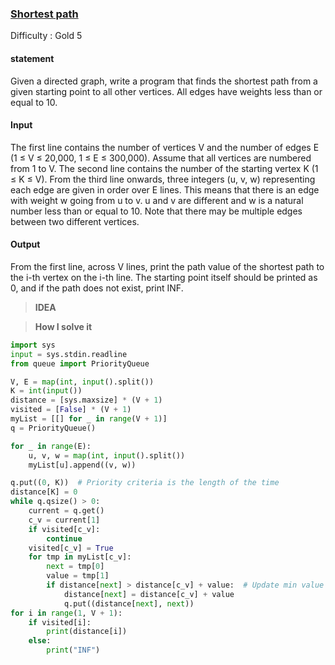 ### [Shortest path](https://www.acmicpc.net/problem/1753)

Difficulty : Gold 5

#### statement

Given a directed graph, write a program that finds the shortest path from a given starting point to all other vertices. All edges have weights less than or equal to 10.

#### Input

The first line contains the number of vertices V and the number of edges E (1 ≤ V ≤ 20,000, 1 ≤ E ≤ 300,000). Assume that all vertices are numbered from 1 to V. The second line contains the number of the starting vertex K (1 ≤ K ≤ V). From the third line onwards, three integers (u, v, w) representing each edge are given in order over E lines. This means that there is an edge with weight w going from u to v. u and v are different and w is a natural number less than or equal to 10. Note that there may be multiple edges between two different vertices.

#### Output
From the first line, across V lines, print the path value of the shortest path to the i-th vertex on the i-th line. The starting point itself should be printed as 0, and if the path does not exist, print INF.



>**IDEA**

>**How I solve it**

```python
import sys
input = sys.stdin.readline
from queue import PriorityQueue

V, E = map(int, input().split())
K = int(input())
distance = [sys.maxsize] * (V + 1)
visited = [False] * (V + 1)
myList = [[] for _ in range(V + 1)]
q = PriorityQueue()

for _ in range(E):
    u, v, w = map(int, input().split()) 
    myList[u].append((v, w))

q.put((0, K))  # Priority criteria is the length of the time 
distance[K] = 0
while q.qsize() > 0:
    current = q.get()
    c_v = current[1]
    if visited[c_v]:
        continue
    visited[c_v] = True
    for tmp in myList[c_v]:
        next = tmp[0]
        value = tmp[1]
        if distance[next] > distance[c_v] + value:  # Update min value
            distance[next] = distance[c_v] + value
            q.put((distance[next], next))
for i in range(1, V + 1):
    if visited[i]:
        print(distance[i])
    else:
        print("INF")

```